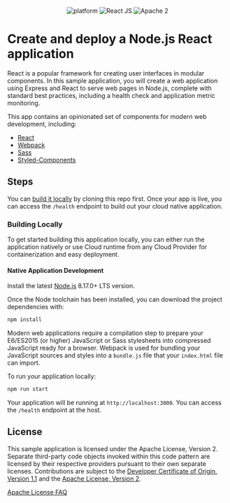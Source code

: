 <p align="center">
    <img src="https://img.shields.io/badge/platform-node-lightgrey.svg?style=flat" alt="platform">
    <img src="https://img.shields.io/badge/app-reactjs-blue.svg?style=flat" alt="React JS">
    <img src="https://img.shields.io/badge/license-Apache2-red.svg?style=flat" alt="Apache 2"> 
</p>

# Create and deploy a Node.js React application

React is a popular framework for creating user interfaces in modular components. In this sample application, you will create a web application using Express and React to serve web pages in Node.js, complete with standard best practices, including a health check and application metric monitoring.

This app contains an opinionated set of components for modern web development, including:

- [React](https://react-bootstrap.github.io/)
- [Webpack](https://webpack.github.io/)
- [Sass](http://sass-lang.com/)
- [Styled-Components](https://www.styled-components.com//)

## Steps

You can [build it locally](#building-locally) by cloning this repo first. Once your app is live, you can access the `/health` endpoint to build out your cloud native application.

### Building Locally

To get started building this application locally, you can either run the application natively or use Cloud runtime from any Cloud Provider for containerization and easy deployment.

#### Native Application Development

Install the latest [Node.js](https://nodejs.org/en/download/) 8.17.0+ LTS version.

Once the Node toolchain has been installed, you can download the project dependencies with:

```bash
npm install
```

Modern web applications require a compilation step to prepare your E6/ES2015 (or higher) JavaScript or Sass stylesheets into compressed JavaScript ready for a browser. Webpack is used for bundling your JavaScript sources and styles into a `bundle.js` file that your `index.html` file can import.

To run your application locally:

```bash
npm run start
```

Your application will be running at `http://localhost:3000`. You can access the `/health` endpoint at the host.

## License

This sample application is licensed under the Apache License, Version 2. Separate third-party code objects invoked within this code pattern are licensed by their respective providers pursuant to their own separate licenses. Contributions are subject to the [Developer Certificate of Origin, Version 1.1](https://developercertificate.org/) and the [Apache License, Version 2](https://www.apache.org/licenses/LICENSE-2.0.txt).

[Apache License FAQ](https://www.apache.org/foundation/license-faq.html#WhatDoesItMEAN)
